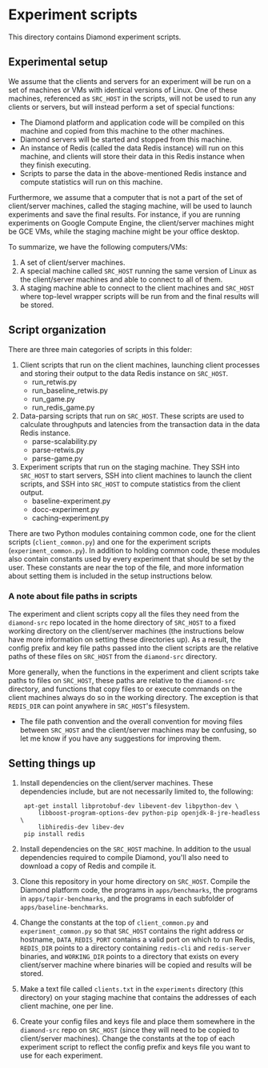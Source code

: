 # Experiment scripts

This directory contains Diamond experiment scripts.

## Experimental setup

We assume that the clients and servers for an experiment will be run on a set
of machines or VMs with identical versions of Linux. One of these machines,
referenced as `SRC_HOST` in the scripts, will not be used to run any clients
or servers, but will instead perform a set of special functions:

* The Diamond platform and application code will be compiled on this
machine and copied from this machine to the other machines.
* Diamond servers will be started and stopped from this machine.
* An instance of Redis (called the data Redis instance) will run on this
machine, and clients will store their data in this Redis instance when they
finish executing.
* Scripts to parse the data in the above-mentioned Redis instance and compute
statistics will run on this machine.

Furthermore, we assume that a computer that is not a part of the set of
client/server machines, called the staging machine, will be used to launch
experiments and save the final results. For instance, if you are running
experiments on Google Compute Engine, the client/server machines might be GCE
VMs, while the staging machine might be your office desktop.

To summarize, we have the following computers/VMs:

1. A set of client/server machines.
2. A special machine called `SRC_HOST` running the same version of Linux
as the client/server machines and able to connect to all of them.
3. A staging machine able to connect to the client machines and `SRC_HOST`
where top-level wrapper scripts will be run from and the final results will be
stored.

## Script organization

There are three main categories of scripts in this folder:

1. Client scripts that run on the client machines, launching client processes
and storing their output to the data Redis instance on `SRC_HOST`.
    * run_retwis.py
    * run_baseline_retwis.py
    * run_game.py
    * run_redis_game.py
2. Data-parsing scripts that run on `SRC_HOST`. These scripts are used to
calculate throughputs and latencies from the transaction data in the data Redis
instance.
    * parse-scalability.py
    * parse-retwis.py
    * parse-game.py
3. Experiment scripts that run on the staging machine. They SSH into `SRC_HOST`
to start servers, SSH into client machines to launch the client scripts,
and SSH into `SRC_HOST` to compute statistics from the client output.
    * baseline-experiment.py
    * docc-experiment.py
    * caching-experiment.py

There are two Python modules containing common code, one for the client scripts
(`client_common.py`) and one for the experiment scripts (`experiment_common.py`).
In addition to holding common code, these modules also contain constants used
by every experiment that should be set by the user. These constants are near
the top of the file, and more information about setting them is included in
the setup instructions below.

### A note about file paths in scripts

The experiment and client scripts copy all the files they need from
the `diamond-src` repo located in the home directory of `SRC_HOST` to a fixed
working directory on the client/server machines (the instructions below have
more information on setting these directories up). As a result, the config
prefix and key file paths passed into the client scripts are the relative paths
of these files on `SRC_HOST` from the `diamond-src` directory.

More generally, when the functions in the experiment and client scripts take
paths to files on `SRC_HOST`, these paths
are relative to the `diamond-src` directory, and functions that copy files to
or execute commands on the client machines always do so in the working
directory. The exception is that `REDIS_DIR` can point anywhere in `SRC_HOST`'s
filesystem.

* The file path convention and the overall convention for moving
files between `SRC_HOST` and the client/server machines may be confusing, so let
me know if you have any suggestions for improving them.

## Setting things up

1. Install dependencies on the client/server machines. These dependencies
include, but are not necessarily limited to, the following:

        apt-get install libprotobuf-dev libevent-dev libpython-dev \
            libboost-program-options-dev python-pip openjdk-8-jre-headless \
            libhiredis-dev libev-dev
        pip install redis

2. Install dependencies on the `SRC_HOST` machine. In addition to the usual
dependencies required to compile Diamond, you'll also need to download a copy of
Redis and compile it.

3. Clone this repository in your home directory on `SRC_HOST`.
Compile the Diamond platform code, the programs in `apps/benchmarks`, the
programs in `apps/tapir-benchmarks`, and the programs in each subfolder of
`apps/baseline-benchmarks`.

4. Change the constants at the top of `client_common.py` and `experiment_common.py`
so that `SRC_HOST` contains the right address or hostname, `DATA_REDIS_PORT`
contains a valid port on which to run Redis, `REDIS_DIR` points to a directory
containing `redis-cli` and `redis-server` binaries, and `WORKING_DIR` points to
a directory that exists on every client/server machine where binaries will be
copied and results will be stored.

5. Make a text file called `clients.txt` in the `experiments` directory (this
directory) on your staging machine that contains the addresses of each client
machine, one per line.

6. Create your config files and keys file and place them somewhere in the
`diamond-src` repo on `SRC_HOST` (since they will need to be copied to
client/server machines). Change the constants at the top of each experiment
script to reflect the config prefix and keys file you want to use for each
experiment.